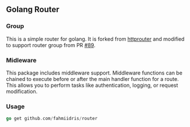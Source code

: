 ## Golang Router

### Group

This is a simple router for golang. It is forked from [httprouter](https://github.com/julienschmidt/httprouter) and modified to support router group from PR [#89](https://github.com/julienschmidt/httprouter/pull/89).

### Midleware

This package includes middleware support. Middleware functions can be chained to execute before or after the main handler function for a route. This allows you to perform tasks like authentication, logging, or request modification.

### Usage

```go
go get github.com/fahmiidris/router
```

